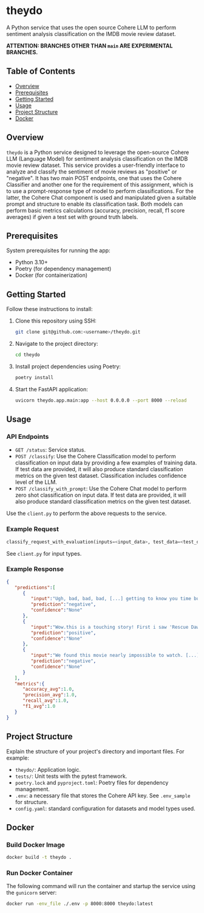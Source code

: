# theydo

A Python service that uses the open source Cohere LLM to perform sentiment analysis classification on the IMDB movie review dataset.

<b> ATTENTION: BRANCHES OTHER THAN `main` ARE EXPERIMENTAL BRANCHES. </b>

## Table of Contents

- [Overview](#overview)
- [Prerequisites](#prerequisites)
- [Getting Started](#getting-started)
- [Usage](#usage)
- [Project Structure](#project-structure)
- [Docker](#docker)

## Overview

`theydo` is a Python service designed to leverage the open-source Cohere LLM (Language Model) for sentiment analysis classification on the IMDB movie review dataset. This service provides a user-friendly interface to analyze and classify the sentiment of movie reviews as "positive" or "negative". It has two main POST endpoints, one that uses the Cohere Classifier and another one for the requirement of this assignment, which is to use a prompt-response type of model to perform classifications. For the latter, the Cohere Chat component is used and manipulated given a suitable prompt and structure to enable its classification task. Both models can perform basic metrics calculations (accuracy, precision, recall, f1 score averages) if given a test set with ground truth labels. 

## Prerequisites

System prerequisites for running the app:

- Python 3.10+
- Poetry (for dependency management)
- Docker (for containerization)

## Getting Started

Follow these instructions to install:

1. Clone this repository using SSH:

   ```bash
   git clone git@github.com:<username>/theydo.git
   ```

2. Navigate to the project directory:

   ```bash
   cd theydo
   ```

3. Install project dependencies using Poetry:

   ```bash
   poetry install
   ```

4. Start the FastAPI application:

   ```bash
   uvicorn theydo.app.main:app --host 0.0.0.0 --port 8000 --reload
   ```

## Usage

### API Endpoints

- `GET /status`: Service status.
- `POST /classify`: Use the Cohere Classification model to perform classification on input data by providing a few examples of training data. If test data are provided, it will also produce standard classification metrics on the given test dataset.
Classification includes confidence level of the LLM.
- `POST /classify_with_prompt`: Use the Cohere Chat model to perform zero shot classification on input data. If test data are provided, it will also produce standard classification metrics on the given test dataset.

Use the `client.py` to perform the above requests to the service. 

### Example Request

```Python
classify_request_with_evaluation(inputs=<input_data>, test_data=<test_data>)
```
See `client.py` for input types.

### Example Response

```json
{
   "predictions":[
      {
         "input":"Ugh, bad, bad, bad, [...] getting to know you time but whatever.",
         "prediction":"negative",
         "confidence":"None"
      },
      {
         "input":"Wow.this is a touching story! First i saw 'Rescue Dawn'. [...] The horror doesn't get more real than in the words of Dieter Dengler himself.He totally succeeds in painting the picture.",
         "prediction":"positive",
         "confidence":"None"
      },
      {
         "input":"We found this movie nearly impossible to watch. [...] This was supposed to be a television movie, guys, not Books on Tape.",
         "prediction":"negative",
         "confidence":"None"
      }
   ],
   "metrics":{
      "accuracy_avg":1.0,
      "precision_avg":1.0,
      "recall_avg":1.0,
      "f1_avg":1.0
   }
}
```

## Project Structure

Explain the structure of your project's directory and important files. For example:

- `theydo/`: Application logic.
- `tests/`: Unit tests with the pytest framework.
- `poetry.lock` and `pyproject.toml`: Poetry files for dependency management.
- `.env`: a necessary file that stores the Cohere API key. See `.env_sample` for structure.
- `config.yaml`: standard configuration for datasets and model types used.
  
## Docker

### Build Docker Image

```bash
docker build -t theydo .
```

### Run Docker Container

The following command will run the container and startup the service using the `gunicorn` server:

```bash
docker run -env_file ./.env -p 8000:8000 theydo:latest
```
